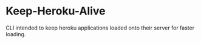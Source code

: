 # Keep-Heroku-Alive
CLI intended to keep heroku applications loaded onto their server for faster loading.  

